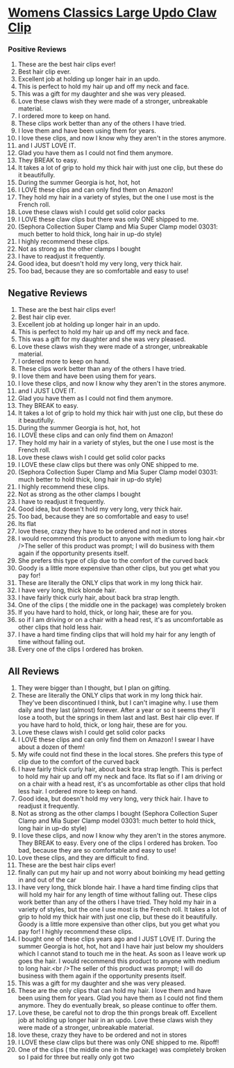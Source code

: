 # [Womens Classics Large Updo Claw Clip](https://products.checkmycream.com/products/Womens-Classics-Large-Updo-Claw-Clip.html)

### Positive Reviews

<ol>
      <li>These are the best hair clips ever!</li>
      <li>Best hair clip ever.</li>
      <li>Excellent job at holding up longer hair in an updo.  </li>
      <li>This is perfect to hold my hair up and off my neck and face.</li>
      <li>This was a gift for my daughter and she was very pleased.</li>
      <li>Love these claws wish they were made of a stronger, unbreakable material.</li>
      <li>I ordered more to keep on hand.</li>
      <li>These clips work better than any of the others I have tried.  </li>
      <li>I love them and have been using them for years.</li>
      <li>I love these clips, and now I know why they aren&#x27;t in the stores anymore.</li>
      <li>and I JUST LOVE IT.  </li>
      <li>Glad you have them as I could not find them anymore.</li>
      <li>They BREAK to easy.</li>
      <li>It takes a lot of grip to hold my thick hair with just one clip, but these do it beautifully.</li>
      <li>During the summer Georgia is hot, hot, hot</li>
      <li>I LOVE these clips and can only find them on Amazon!</li>
      <li>They hold my hair in a variety of styles, but the one I use most is the French roll.</li>
      <li>Love these claws wish I could get solid color packs</li>
      <li>I LOVE these claw clips but there was only ONE shipped to me.</li>
      <li>(Sephora Collection Super Clamp and Mia Super Clamp model 03031: much better to hold thick, long hair in up-do style)</li>
      <li>I highly recommend these clips.</li>
      <li>Not as strong as the other clamps I bought</li>
      <li>I have to readjust it frequently.</li>
      <li>Good idea, but doesn&#x27;t hold my very long, very thick hair.  </li>
      <li>Too bad, because they are so comfortable and easy to use!</li>
</ol>


<h2>Negative Reviews</h2>
<ol>
<li> These are the best hair clips ever!</li>
<li> Best hair clip ever.</li>
<li> Excellent job at holding up longer hair in an updo.  </li>
<li> This is perfect to hold my hair up and off my neck and face.</li>
<li> This was a gift for my daughter and she was very pleased.</li>
<li> Love these claws wish they were made of a stronger, unbreakable material.</li>
<li> I ordered more to keep on hand.</li>
<li> These clips work better than any of the others I have tried.  </li>
<li> I love them and have been using them for years.</li>
<li> I love these clips, and now I know why they aren&#x27;t in the stores anymore.</li>
<li> and I JUST LOVE IT.  </li>
<li> Glad you have them as I could not find them anymore.</li>
<li> They BREAK to easy.</li>
<li> It takes a lot of grip to hold my thick hair with just one clip, but these do it beautifully.</li>
<li> During the summer Georgia is hot, hot, hot</li>
<li> I LOVE these clips and can only find them on Amazon!</li>
<li> They hold my hair in a variety of styles, but the one I use most is the French roll.</li>
<li> Love these claws wish I could get solid color packs</li>
<li> I LOVE these claw clips but there was only ONE shipped to me.</li>
<li> (Sephora Collection Super Clamp and Mia Super Clamp model 03031: much better to hold thick, long hair in up-do style)</li>
<li> I highly recommend these clips.</li>
<li> Not as strong as the other clamps I bought</li>
<li> I have to readjust it frequently.</li>
<li> Good idea, but doesn&#x27;t hold my very long, very thick hair.  </li>
<li> Too bad, because they are so comfortable and easy to use!</li>
<li> Its flat</li>
<li> love these, crazy they have to be ordered and not in stores</li>
<li> I would recommend this product to anyone with medium to long hair.&lt;br /&gt;The seller of this product was prompt; I will do business with them again if the opportunity presents itself.</li>
<li> She prefers this type of clip due to the comfort of the curved back</li>
<li> Goody is a little more expensive than other clips, but you get what you pay for!</li>
<li> These are literally the ONLY clips that work in my long thick hair.  </li>
<li> I have very long, thick blonde hair.</li>
<li> I have fairly thick curly hair, about back bra strap length.</li>
<li> One of the clips ( the middle one in the package) was completely broken</li>
<li> If you have hard to hold, thick, or long hair, these are for you.</li>
<li> so if I am driving or on a chair with a head rest, it&#x27;s as uncomfortable as other clips that hold less hair.</li>
<li> I have a hard time finding clips that will hold my hair for any length of time without falling out.</li>
<li> Every one of the clips I ordered has broken.</li>
</ol>

<h2>All Reviews</h2>

<ol>
    <li> They were bigger than I thought, but I plan on gifting.</li>
    <li> These are literally the ONLY clips that work in my long thick hair.  They&#x27;ve been discontinued I think, but I can&#x27;t imagine why.  I use them daily and they last (almost) forever.  After a year or so it seems they&#x27;ll lose a tooth, but the springs in them last and last.  Best hair clip ever. If you have hard to hold, thick, or long hair, these are for you.</li>
    <li> Love these claws wish I could get solid color packs</li>
    <li> I LOVE these clips and can only find them on Amazon! I swear I have about a dozen of them!</li>
    <li> My wife could not find these in the local stores. She prefers this type of clip due to the comfort of the curved back</li>
    <li> I have fairly thick curly hair, about back bra strap length. This is perfect to hold my hair up and off my neck and face. Its flat so if I am driving or on a chair with a head rest, it&#x27;s as uncomfortable as other clips that hold less hair. I ordered more to keep on hand.</li>
    <li> Good idea, but doesn&#x27;t hold my very long, very thick hair.  I have to readjust it frequently.</li>
    <li> Not as strong as the other clamps I bought (Sephora Collection Super Clamp and Mia Super Clamp model 03031: much better to hold thick, long hair in up-do style)</li>
    <li> I love these clips, and now I know why they aren&#x27;t in the stores anymore. They BREAK to easy. Every one of the clips I ordered has broken. Too bad, because they are so comfortable and easy to use!</li>
    <li> Love these clips, and they are difficult to find.</li>
    <li> These are the best hair clips ever!</li>
    <li> finally can put my hair up and not worry about boinking my head getting in and out of the car</li>
    <li> I have very long, thick blonde hair. I have a hard time finding clips that will hold my hair for any length of time without falling out. These clips work better than any of the others I have tried.  They hold my hair in a variety of styles, but the one I use most is the French roll. It takes a lot of grip to hold my thick hair with just one clip, but these do it beautifully. Goody is a little more expensive than other clips, but you get what you pay for! I highly recommend these clips.</li>
    <li> I bought one of these clips years ago and I JUST LOVE IT.  During the summer Georgia is hot, hot, hot and I have hair just below my shoulders which I cannot stand to touch me in the heat.  As soon as I leave work up goes the hair.  I would recommend this product to anyone with medium to long hair.&lt;br /&gt;The seller of this product was prompt; I will do business with them again if the opportunity presents itself.</li>
    <li> This was a gift for my daughter and she was very pleased.</li>
    <li> These are the only clips that can hold my hair. I love them and have been using them for years. Glad you have them as I could not find them anymore. They do eventually break, so please continue to offer them.</li>
    <li> Love these, be careful not to drop the thin prongs break off.  Excellent job at holding up longer hair in an updo.  Love these claws wish they were made of a stronger, unbreakable material.</li>
    <li> love these, crazy they have to be ordered and not in stores</li>
    <li> I LOVE these claw clips but there was only ONE shipped to me. Ripoff!</li>
    <li> One of the clips ( the middle one in the package) was completely broken so I paid for three but really only got two</li>
</ol>




